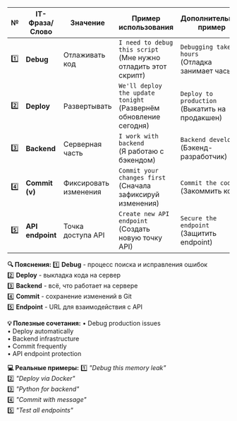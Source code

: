 | №   | IT-Фраза/Слово       | Значение                      | Пример использования                  | Дополнительный пример             |
|-----|----------------------|-------------------------------|----------------------------------------|-----------------------------------|
| 1️⃣  | **Debug**            | Отлаживать код                | `I need to debug this script`<br>(Мне нужно отладить этот скрипт) | `Debugging takes hours`<br>(Отладка занимает часы) |
| 2️⃣  | **Deploy**           | Развертывать                  | `We'll deploy the update tonight`<br>(Развернём обновление сегодня) | `Deploy to production`<br>(Выкатить на продакшен) |
| 3️⃣  | **Backend**          | Серверная часть               | `I work with backend`<br>(Я работаю с бэкендом) | `Backend developer`<br>(Бэкенд-разработчик) |
| 4️⃣  | **Commit (v)**       | Фиксировать изменения         | `Commit your changes first`<br>(Сначала зафиксируй изменения) | `Commit the code`<br>(Закоммить код) |
| 5️⃣  | **API endpoint**     | Точка доступа API             | `Create new API endpoint`<br>(Создать новую точку API) | `Secure the endpoint`<br>(Защитить endpoint) |

**🔍 Пояснения:**
1️⃣ **Debug** - процесс поиска и исправления ошибок  
2️⃣ **Deploy** - выкладка кода на сервер  
3️⃣ **Backend** - всё, что работает на сервере  
4️⃣ **Commit** - сохранение изменений в Git  
5️⃣ **Endpoint** - URL для взаимодействия с API  

**💡 Полезные сочетания:**
• Debug production issues  
• Deploy automatically  
• Backend infrastructure  
• Commit frequently  
• API endpoint protection  

**💻 Реальные примеры:**
1️⃣ *"Debug this memory leak"*  
2️⃣ *"Deploy via Docker"*  
3️⃣ *"Python for backend"*  
4️⃣ *"Commit with message"*  
5️⃣ *"Test all endpoints"*  
